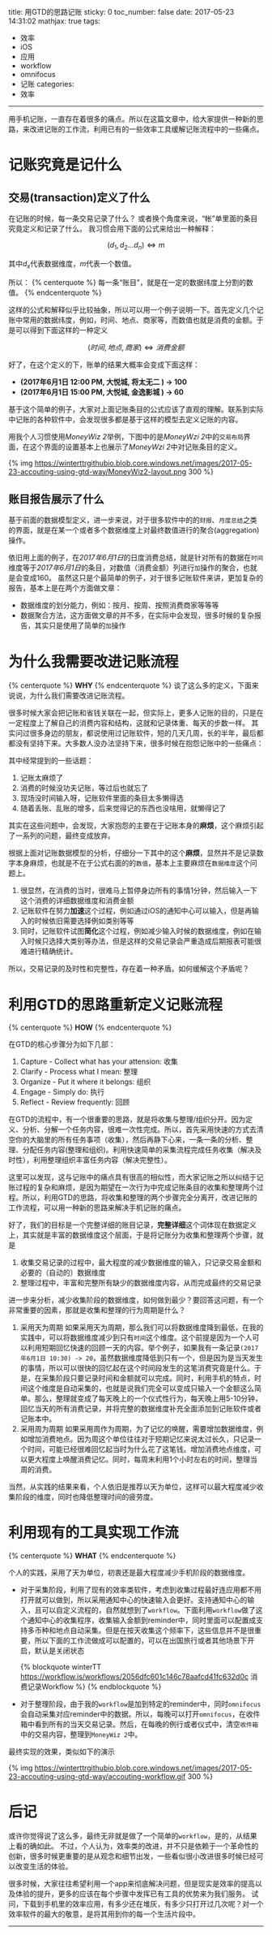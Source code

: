 title: 用GTD的思路记账
sticky: 0
toc_number: false
date: 2017-05-23 14:31:02
mathjax: true
tags:
- 效率
- iOS
- 应用
- workflow
- omnifocus
- 记账
categories:
- 效率
---

用手机记账，一直存在着很多的痛点。所以在这篇文章中，给大家提供一种新的思路，来改进记账的工作流，利用已有的一些效率工具缓解记账流程中的一些痛点。


<!--more-->

# 记账究竟是记什么

## 交易(transaction)定义了什么
在记账的时候，每一条交易记录了什么？
或者换个角度来说，“帐”单里面的条目究竟定义和记录了什么。
我习惯会用下面的公式来给出一种解释：

$$ (d_1,d_2 ... d_n ) \iff m$$

其中$d_x$代表数据维度，$m$代表一个数值。
    
所以：
{% centerquote %} 每一条“账目”，就是在一定的数据纬度上分割的数值。 {% endcenterquote %}


这样的公式和解释似乎比较抽象，所以可以用一个例子说明一下。首先定义几个记账中常用的数据纬度，例如，时间、地点、商家等，而数值也就是消费的金额。于是可以得到下面这样的一种定义

$$(时间, 地点, 商家) \iff 消费金额 $$

好了，在这个定义的下，账单的结果大概率会变成下面这样：
- **(2017年6月1日 12:00 PM, 大悦城, 将太无二 ) -> 100**
- **(2017年6月1日 15:00 PM, 大悦城, 金逸影城 ) -> 60**

基于这个简单的例子，大家对上面记账条目的公式应该了直观的理解。联系到实际中记账的各种软件中，会发现很多都是基于这样的模型去定义记账的内容。

用我个人习惯使用*MoneyWiz 2*举例，下图中的是*MoneyWzi 2*中的`交易布局`界面，在这个界面的设置基本上也展示了*MoneyWzi 2*中对记账条目的定义。

{% img https://winterttrgithubio.blob.core.windows.net/images/2017-05-23-accouting-using-gtd-way/MoneyWiz2-layout.png 300 %}


## 账目报告展示了什么
基于前面的数据模型定义，进一步来说，对于很多软件中的的`财报`、`月度总结`之类的界面，就是在某一个或者多个数据维度上对最终数值进行的聚合(aggregation)操作。

依旧用上面的例子，在*2017年6月1日*的日度消费总结，就是针对所有的数据在`时间`维度等于*2017年6月1日*的条目，对数值（消费金额）列进行`加`操作的聚合，也就是会变成160。
虽然这只是个最简单的例子，对于很多记账软件来讲，更加复杂的报告，基本上是在两个方面做文章：
- 数据维度的划分能力，例如：按月、按周、按照消费商家等等等
- 数据聚合方法，这方面做文章的并不多，在实际中会发现，很多时候的复杂报告，其实只是使用了简单的`加`操作



# 为什么我需要改进记账流程
{% centerquote %} **WHY** {% endcenterquote %}
谈了这么多的定义，下面来说说，为什么我们需要改进记账流程。

很多时候大家会把记账和省钱关联在一起，但实际上，更多人记账的目的，只是在一定程度上了解自己的消费内容和结构，这就和记录体重、每天的步数一样。
其实问过很多身边的朋友，都说使用过记账软件，短的几天几周，长的半年，最后都都没有坚持下来。大多数人没办法坚持下来，很多时候在抱怨记账中的一些痛点：

其中经常提到的一些话题：
1. 记账太麻烦了
2. 消费的时候没功夫记账，等过后也就忘了
3. 现场没时间输入呀，记账软件里面的条目太多懒得选
4. 随着丢账、乱账的增多，后来觉得记的东西也没啥用，就懒得记了

其实在这些问题中，会发现，大家抱怨的主要在于记账本身的**麻烦**，这个麻烦引起了一系列的问题，最终变成放弃。

根据上面对记账数据模型的分析，仔细分一下其中的这个**麻烦**，显然并不是记录数字本身麻烦，也就是不在于公式右面的的`数值`，基本上主要麻烦在`数据维度`这个问题上。
1. 很显然，在消费的当时，很难马上暂停身边所有的事情1分钟，然后输入一下这个消费的详细数据维度和消费金额
2. 记账软件在努力**加速**这个过程，例如通过iOS的通知中心可以输入，但是再输入的时候依旧需要选择例如类别等等
3. 同时，记账软件试图**简化**这个过程，例如减少输入时候的数据维度，例如在输入时候只选择大类别等办法，但是这样的交易记录会严重造成后期报表可能很难进行精确统计。

所以，交易记录的及时性和完整性，存在着一种矛盾。如何缓解这个矛盾呢？

# 利用GTD的思路重新定义记账流程
{% centerquote %} **HOW** {% endcenterquote %}

在GTD的核心步骤分为如下几部：
1. Capture - Collect what has your attension: 收集
2. Clarify - Process what I mean: 整理
3. Organize - Put it where it belongs: 组织
4. Engage - Simply do: 执行
5. Reflect - Review frequently: 回顾

在GTD的流程中，有一个很重要的思路，就是将收集与整理/组织分开。因为定义、分析、分解一个任务内容，很难一次性完成。所以，首先采用快速的方式去清空你的大脑里的所有任务事项（收集），然后再静下心来，一条一条的分析、整理、分配任务内容(整理和组织)。利用快速简单的采集流程完成任务收集（解决及时性），利用整理组织丰富任务内容（解决完整性）。

这里可以发现，这与记账中的痛点具有很高的相似性，而大家记账之所以纠结于记账过程的复杂和麻烦，是因为期望在一次行为中完成记账条目的收集和整理两个过程。所以，利用GTD的思路，将收集和整理的两个步骤完全分离开，改进记账的工作流程，可以用一种新的思路来解决手机记账的痛点。

好了，我们的目标是一个完整详细的账目记录，**完整详细**这个词体现在数据定义上，其实就是丰富的数据维度这个层面，于是将记账分为收集和整理两个步骤，就是
1. 收集交易记录的过程中，最大程度的减少数据维度的输入，只记录交易金额和必要的（自动的）数据维度
2. 整理过程中，丰富和完整所有缺少的数据维度内容，从而完成最终的交易记录


进一步来分析，减少收集阶段的数据维度，如何做到最少？要回答这问题，有一个非常重要的因素，那就是收集和整理的行为周期是什么？
1. 采用天为周期
   如果采用天为周期，那么我们可以将数据维度降到最低，在我的实践中，可以将数据维度减少到只有`时间`这个维度。这个前提是因为一个人可以利用短期回忆快速的回顾一天的内容。举个例子，如果我有一条记录`(2017年6月1日 10:30) -> 20`，虽然数据维度降低到只有一个，但是因为是当天发生的事情，所以可以很快的回忆起在这个时间段发生的这笔消费究竟是什么。于是，在采集阶段只要记录时间和金额就可以完成。同时，利用手机的特点，时间这个维度是自动采集的，也就是说我们完全可以变成只输入一个金额这么简单。那么，整理就变成了每天晚上的一个仪式性行为，每天晚上用5-10分钟，回忆当天的所有消费记录，并将完整的数据维度补充全面添加到记账软件或者记账本中。
2. 采用周为周期
   如果采用周作为周期，为了记忆的唤醒，需要增加数据维度，例如增加消费地点。因为周这个单位往往对于短期记忆来说太过长久，只记录一个时间，可能已经很难回忆起当时为什么花了这笔钱。增加消费地点维度，可以更大程度上唤醒消费记忆。同时，每周末利用1个小时左右的时间，整理当周的消费。


当然，从实践的结果来看，个人依旧是推荐以天为单位，这样可以最大程度减少收集阶段的维度，同时也降低整理时间的疲劳度。



# 利用现有的工具实现工作流
{% centerquote %} **WHAT** {% endcenterquote %}

个人的实践，采用了天为单位，初衷还是最大程度减少手机阶段的数据维度。

- 对于采集阶段，利用了现有的效率类软件，考虑到收集过程最好连应用都不用打开就可以做到，所以采用通知中心的快速输入会更好。支持通知中心的输入，且可以自定义流程的，自然就想到了`workflow`。下面利用`workflow`做了这个通知中心的收集程序，收集输入金额到reminder中，同时里面可以配置成支持多币种和地点自动采集。但是在按天收集这个频率下，这些信息并不是很重要，所以下面的工作流做成可以配置的，可以在出国旅行或者其他场景下开启，默认是关闭状态

    {% blockquote winterTT https://workflow.is/workflows/2056dfc601c146c78aafcd41fc632d0c 消费记录Workflow %}
    {% endblockquote %}


- 对于整理阶段，由于我的`workflow`是加到特定的reminder中，同时`omnifocus`会自动采集对应reminder中的数据。所以，每晚可以打开`omnifocus`，在收件箱中看到所有的当天交易记录。然后，在每晚的例行或者仪式中，清空`收件箱`中的交易内容，整理到`MoneyWiz 2`中。

最终实现的效果，类似如下的演示

{% img   https://winterttrgithubio.blob.core.windows.net/images/2017-05-23-accouting-using-gtd-way/accouting-workflow.gif 300 %}


# 后记
或许你觉得说了这么多，最终无非就是做了一个简单的`workflow`，是的，从结果上看的确如此。
不过，个人认为，效率类的改进，并不只是依赖于一个革命性的创新，很多时候更重要的是从观念和细节出发，一些看似很小改进很多时候已经可以改变生活的体验。

很多时候，大家往往希望利用一个app来彻底解决问题，但是现实是效率的提高以及体验的提升，更多的应该在每个步骤中发挥已有工具的优势来为我们服务。
试问，下载到手机里的效率应用，有多少还在堆灰，有多少只打开过几次呢？对一个效率软件的最大的敬意，是将其用到你的每一个生活片段中。


---

